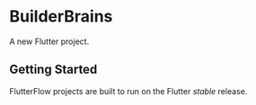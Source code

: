 # BuilderBrains

A new Flutter project.

## Getting Started

FlutterFlow projects are built to run on the Flutter _stable_ release.
